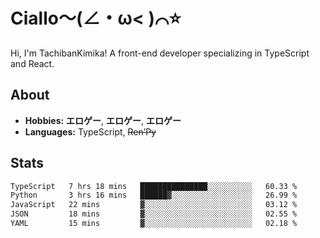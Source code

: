 # Ciallo～(∠・ω< )⌒⭐️

Hi, I'm TachibanKimika! A front-end developer specializing in TypeScript and React.

## About
- **Hobbies:** **エロゲー**, **エロゲー**, **エロゲー**
- **Languages:** TypeScript, ~~Ren’Py~~

## Stats
<!--START_SECTION:waka-->

```txt
TypeScript   7 hrs 18 mins   ███████████████░░░░░░░░░░   60.33 %
Python       3 hrs 16 mins   ██████▓░░░░░░░░░░░░░░░░░░   26.99 %
JavaScript   22 mins         ▓░░░░░░░░░░░░░░░░░░░░░░░░   03.12 %
JSON         18 mins         ▓░░░░░░░░░░░░░░░░░░░░░░░░   02.55 %
YAML         15 mins         ▓░░░░░░░░░░░░░░░░░░░░░░░░   02.18 %
```

<!--END_SECTION:waka-->

<!-- ![Metrics](https://metrics.lecoq.io/TachibanaKimika?template=classic&base.activity=0&base.community=0&base.repositories=0&languages=1&isocalendar=1&isocalendar.duration=half-year&languages.limit=8&languages.sections=most-used&languages.colors=github&languages.threshold=0%25&languages.indepth=false&languages.recent.load=300&languages.recent.days=14&config.timezone=Asia%2FShanghai)
 -->
